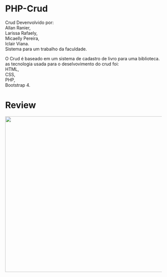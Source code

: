 
# PHP-Crud
Crud Devenvolvido por:
  <br>Allan Ranier,<br>
  Larissa Rafaely,<br>
  Micaelly Pereira,<br>
  Iclair Viana.<br>
  Sistema para um trabalho da faculdade.<br>

  O Crud é baseado em um sistema de cadastro de livro para uma biblioteca.<br>
  as tecnologia usada para o deselvovimento do crud foi:<br>
  HTML,<br>
  CSS,<br>
  PHP,<br>
  Bootstrap 4.<br>
  

# Review
<img src="http://g.recordit.co/MyBX837zny.gif" width="950" height="500"  />
